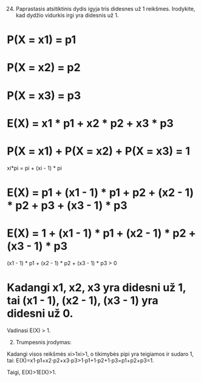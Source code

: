 24. Paprastasis atsitiktinis dydis igyja tris didesnes už 1 reikšmes. Irodykite, kad dydžio
vidurkis irgi yra didesnis už 1.

#
# P(X = x1) = p1
# P(X = x2) = p2
# P(X = x3) = p3

# E(X) = x1 * p1 + x2 * p2 + x3 * p3
# P(X = x1) + P(X = x2) + P(X = x3) = 1

xi*pi = pi + (xi - 1) * pi
# E(X) = p1 + (x1 - 1) * p1 + p2 + (x2 - 1) * p2 + p3 + (x3 - 1) * p3
# E(X) = 1 + (x1 - 1) * p1 + (x2 - 1) * p2 + (x3 - 1) * p3
(x1 - 1) * p1 + (x2 - 1) * p2 + (x3 - 1) * p3 > 0
# Kadangi x1, x2, x3 yra didesni už 1, tai (x1 - 1), (x2 - 1), (x3 - 1) yra didesni už 0.
Vadinasi E(X) > 1.

2) Trumpesnis įrodymas:

Kadangi visos reikšmės xi>1xi​>1, o tikimybės pipi​ yra teigiamos ir sudaro 1, tai:
E(X)=x1⋅p1+x2⋅p2+x3⋅p3>1⋅p1+1⋅p2+1⋅p3=p1+p2+p3=1.

Taigi, E(X)>1E(X)>1.